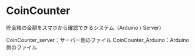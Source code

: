 # CoinCounter
貯金箱の金額をスマホから確認できるシステム（Arduino / Server）

CoinCounter_server：サーバー側のファイル
CoinCounter_Arduino：Arduino側のファイル

